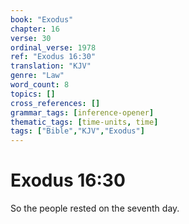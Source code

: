 ```yaml
---
book: "Exodus"
chapter: 16
verse: 30
ordinal_verse: 1978
ref: "Exodus 16:30"
translation: "KJV"
genre: "Law"
word_count: 8
topics: []
cross_references: []
grammar_tags: [inference-opener]
thematic_tags: [time-units, time]
tags: ["Bible","KJV","Exodus"]
---
```


# Exodus 16:30

So the people rested on the seventh day.
